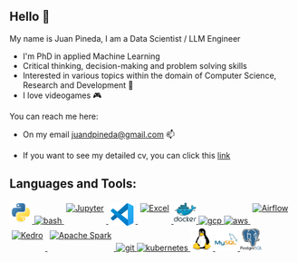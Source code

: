 ## Hello 👋

My name is Juan Pineda, I am a Data Scientist / LLM Engineer
* I'm PhD in applied Machine Learning
* Critical thinking, decision-making and problem solving skills
* Interested in various topics within the domain of Computer Science, Research and Development 🧠
* I love videogames 🎮

You can reach me here:
* On my email juandpineda@gmail.com 📫 
<!--* On my [LinkedIn](https://www.linkedin.com/in/jdpinedaj/) -->
* If you want to see my detailed cv, you can click this [link](http://tinyurl.com/CVpineda)

## Languages and Tools:

 <p align="left"> 
   <a href="https://www.python.org" target="_blank" rel="noreferrer"> <img src="https://raw.githubusercontent.com/devicons/devicon/master/icons/python/python-original.svg" alt="python" width="40" height="40"/> </a> 
  <a href="https://www.gnu.org/software/bash/" target="_blank" rel="noreferrer"> <img src="https://www.vectorlogo.zone/logos/gnu_bash/gnu_bash-icon.svg" alt="bash" width="40" height="40"/> </a> 
  <a href="https://jupyter.org/" target="_blank" rel="noreferrer"> <img src="https://github.com/melanieshi0120/melanieshi0120/raw/master/images/Jupyter_logo.png" alt="Jupyter" height="40" style="vertical-align:top; margin:4px"/> </a> 
 <a href="https://code.visualstudio.com/" target="_blank" rel="noreferrer"> <img src="https://raw.githubusercontent.com/github/explore/80688e429a7d4ef2fca1e82350fe8e3517d3494d/topics/visual-studio-code/visual-studio-code.png" alt="VSCode" height="40" style="vertical-align:top; margin:4px"/> </a> 
 <a href="https://www.microsoft.com/en-us/microsoft-365/excel" target="_blank" rel="noreferrer"> <img src="https://github.com/melanieshi0120/melanieshi0120/raw/master/images/excel.png" alt="Excel" height="40" style="vertical-align:top; margin:4px"/> </a>   
  <a href="https://www.docker.com/" target="_blank" rel="noreferrer"> <img src="https://raw.githubusercontent.com/devicons/devicon/master/icons/docker/docker-original-wordmark.svg" alt="docker" width="40" height="40"/> </a> 
  <a href="https://cloud.google.com" target="_blank" rel="noreferrer"> <img src="https://www.vectorlogo.zone/logos/google_cloud/google_cloud-icon.svg" alt="gcp" width="40" height="40"/> </a> 
  <a href="https://aws.amazon.com/" target="_blank" rel="noreferrer"> <img src="https://upload.wikimedia.org/wikipedia/commons/9/93/Amazon_Web_Services_Logo.svg" alt="aws" width="40" height="40"/> </a> 
 <a href="https://airflow.apache.org/" target="_blank" rel="noreferrer"> <img src="https://github.com/jghoman/awesome-apache-airflow/blob/master/airflow-logo.png" alt="Airflow" height="40" style="vertical-align:top; margin:4px"/> </a> 
  <a href="https://kedro.readthedocs.io/" target="_blank" rel="noreferrer"> <img src="https://docs.kedro.org/en/0.18.2/_images/kedro_icon_no-type_blackbg.svg" alt="Kedro" height="40" style="vertical-align:top; margin:4px"/> </a> 
  <a href="https://spark.apache.org/docs/latest/api/python/index.html" target="_blank" rel="noreferrer"> <img src="https://upload.wikimedia.org/wikipedia/commons/f/f3/Apache_Spark_logo.svg" alt="Apache Spark" height="40" style="vertical-align:top; margin:4px"/> </a> 
  <a href="https://git-scm.com/" target="_blank" rel="noreferrer"> <img src="https://www.vectorlogo.zone/logos/git-scm/git-scm-icon.svg" alt="git" width="40" height="40"/> </a> 
  <a href="https://kubernetes.io" target="_blank" rel="noreferrer"> <img src="https://www.vectorlogo.zone/logos/kubernetes/kubernetes-icon.svg" alt="kubernetes" width="40" height="40"/> </a> 
  <a href="https://www.linux.org/" target="_blank" rel="noreferrer"> <img src="https://raw.githubusercontent.com/devicons/devicon/master/icons/linux/linux-original.svg" alt="linux" width="40" height="40"/> </a> 
  <a href="https://www.mysql.com/" target="_blank" rel="noreferrer"> <img src="https://raw.githubusercontent.com/devicons/devicon/master/icons/mysql/mysql-original-wordmark.svg" alt="mysql" width="40" height="40"/> </a> 
  <a href="https://www.postgresql.org" target="_blank" rel="noreferrer"> <img src="https://raw.githubusercontent.com/devicons/devicon/master/icons/postgresql/postgresql-original-wordmark.svg" alt="postgresql" width="40" height="40"/> </a> 
</p>


<!---
 [![Top Langs](https://github-readme-stats.vercel.app/api/top-langs/?username=jdpinedaj&layout=compact)](https://github.com/anuraghazra/github-readme-stats)
 -->

<!-- 
<p><img align="left" src="https://github-readme-stats.vercel.app/api/top-langs?username=jdpinedaj&show_icons=true&locale=en&layout=compact" alt="jdpinedaj" /></p>
<p>&nbsp;<img align="center" src="https://github-readme-stats.vercel.app/api?username=jdpinedaj&show_icons=true&locale=en" alt="jdpinedaj" /></p> -->
